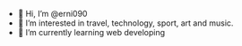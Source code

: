 - 👋 Hi, I’m @erni090
- 👀 I’m interested in travel, technology, sport, art and music. 
- 🌱 I’m currently learning web developing
